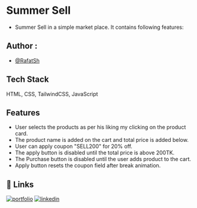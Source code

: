 
# Summer Sell

- Summer Sell in a simple market place. It contains following features:




## Author :

- [@RafatSh](https://github.com/RafatSh-hash)


## Tech Stack

 HTML, CSS, TailwindCSS, JavaScript




## Features


- User selects the products as per his liking my clicking on the product card.
- The product name is added on the cart and total price is added below.
- User can apply coupon "SELL200" for 20% off.
- The apply button is disabled until the total price is above 200TK.
- The Purchase button is disabled until the user adds product to the cart.
- Apply button resets the coupon field after break animation.



## 🔗 Links
[![portfolio](https://img.shields.io/badge/my_portfolio-000?style=for-the-badge&logo=ko-fi&logoColor=white)](https://hex-sadman.netlify.app/)
[![linkedin](https://img.shields.io/badge/linkedin-0A66C2?style=for-the-badge&logo=linkedin&logoColor=white)](https://www.linkedin.com/in/sadman-yasir-rafat/)


